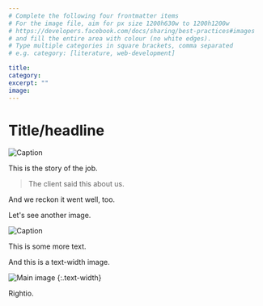 ```yaml
---
# Complete the following four frontmatter items
# For the image file, aim for px size 1200h630w to 1200h1200w
# https://developers.facebook.com/docs/sharing/best-practices#images
# and fill the entire area with colour (no white edges).
# Type multiple categories in square brackets, comma separated
# e.g. category: [literature, web-development]

title: 
category: 
excerpt: ""
image: 
---
```


# Title/headline

![Caption]({{site.baseurl}}/images/filename.jpg)

This is the story of the job.

> The client said this about us.

And we reckon it went well, too.

Let's see another image.

![Caption]({{site.baseurl}}/images/anotherfilename.jpg)

This is some more text.

And this is a text-width image.

![Main image]({{site.baseurl}}/images/bookdash-20150527.jpg)
{:.text-width}

Rightio.
